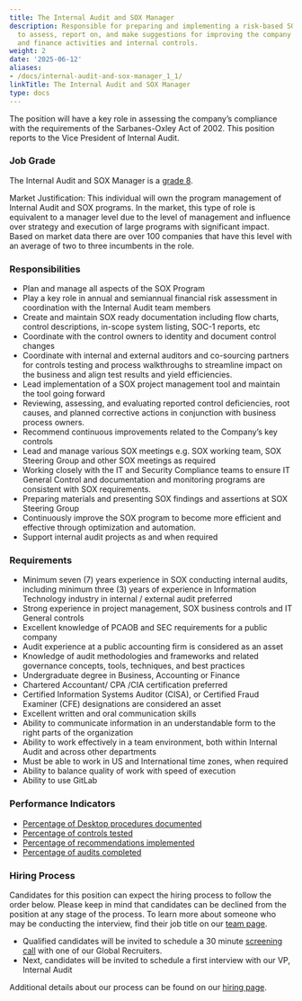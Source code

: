 ```yaml
---
title: The Internal Audit and SOX Manager
description: Responsible for preparing and implementing a risk-based SOX audit plan
  to assess, report on, and make suggestions for improving the company’s key operational
  and finance activities and internal controls.
weight: 2
date: '2025-06-12'
aliases:
- /docs/internal-audit-and-sox-manager_1_1/
linkTitle: The Internal Audit and SOX Manager
type: docs
---
```


The position will have a key role in assessing the company’s compliance with the requirements of the Sarbanes-Oxley Act of 2002. This position reports to the Vice President of Internal Audit.

### Job Grade

The Internal Audit and SOX Manager is a [grade 8](/handbook/total-rewards/compensation/compensation-calculator/#gitlab-job-grades).

Market Justification: This individual will own the program management of Internal Audit and SOX programs. In the market, this type of role is equivalent to a manager level due to the level of management and influence over strategy and execution of large programs with significant impact. Based on market data there are over 100 companies that have this level with an average of two to three incumbents in the role.

### Responsibilities

- Plan and manage all aspects of the SOX Program
- Play a key role in annual and semiannual financial risk assessment in coordination with the Internal Audit team members
- Create and maintain SOX ready documentation including flow charts, control descriptions, in-scope system listing, SOC-1 reports, etc
- Coordinate with the control owners to identity and document control changes
- Coordinate with internal and external auditors and co-sourcing partners for controls testing and process walkthroughs to streamline impact on the business and align test results and yield efficiencies.
- Lead implementation of a SOX project management tool and maintain the tool going forward
- Reviewing, assessing, and evaluating reported control deficiencies, root causes, and planned corrective actions in conjunction with business process owners.
- Recommend continuous improvements related to the Company’s key controls
- Lead and manage various SOX meetings e.g. SOX working team, SOX Steering Group and other SOX meetings as required
- Working closely with the IT and Security Compliance teams to ensure IT General Control and documentation and monitoring programs are consistent with SOX requirements.
- Preparing materials and presenting SOX findings and assertions at SOX Steering Group
- Continuously improve the SOX program to become more efficient and effective through optimization and automation.
- Support internal audit projects as and when required

### Requirements

- Minimum seven (7) years experience in SOX conducting internal audits, including minimum three (3) years of experience in Information Technology industry in internal / external audit preferred
- Strong experience in project management, SOX business controls and IT General controls
- Excellent knowledge of PCAOB and SEC requirements for a public company
- Audit experience at a public accounting firm is considered as an asset
- Knowledge of audit methodologies and frameworks and related governance concepts, tools, techniques, and best practices
- Undergraduate degree in Business, Accounting or Finance
- Chartered Accountant/ CPA /CIA certification preferred
- Certified Information Systems Auditor (CISA), or Certified Fraud Examiner (CFE) designations are considered an asset
- Excellent written and oral communication skills
- Ability to communicate information in an understandable form to the right parts of the organization
- Ability to work effectively in a team environment, both within Internal Audit and across other departments
- Must be able to work in US and International time zones, when required
- Ability to balance quality of work with speed of execution
- Ability to use GitLab

### Performance Indicators

- [Percentage of Desktop procedures documented](/handbook/internal-audit/#internal-audit-performance-measures)
- [Percentage of controls tested](/handbook/internal-audit/#internal-audit-performance-measures)
- [Percentage of recommendations implemented](/handbook/internal-audit/#internal-audit-performance-measures)
- [Percentage of audits completed](/handbook/internal-audit/#internal-audit-performance-measures)

### Hiring Process

Candidates for this position can expect the hiring process to follow the order below. Please keep in mind that candidates can be declined from the position at any stage of the process. To learn more about someone who may be conducting the interview, find their job title on our [team page](/handbook/company/team/).

- Qualified candidates will be invited to schedule a 30 minute [screening call](/handbook/hiring/interviewing/) with one of our Global Recruiters.
- Next, candidates will be invited to schedule a first interview with our VP, Internal Audit

Additional details about our process can be found on our [hiring page](/handbook/hiring/).
